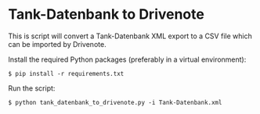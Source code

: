 # Tank-Datenbank to Drivenote

This is script will convert a Tank-Datenbank XML export to a CSV file which can be imported by Drivenote.

Install the required Python packages (preferably in a virtual environment):

```
$ pip install -r requirements.txt
```

Run the script:

```
$ python tank_datenbank_to_drivenote.py -i Tank-Datenbank.xml
```
